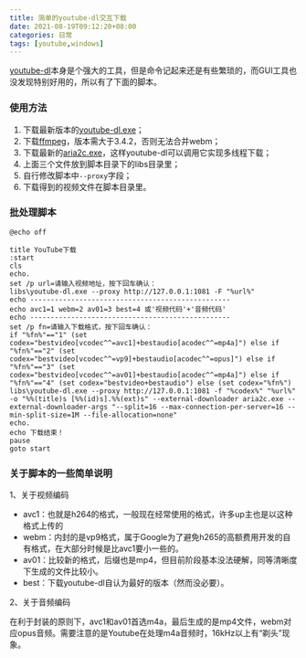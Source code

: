 ```yaml
---
title: 简单的youtube-dl交互下载
date: 2021-08-19T09:12:20+08:00
categories: 日常
tags: [youtube,windows]
---
```


[youtube-dl](https://github.com/ytdl-org/youtube-dl/)本身是个强大的工具，但是命令记起来还是有些繁琐的，而GUI工具也没发现特别好用的，所以有了下面的脚本。

### 使用方法

1. 下载最新版本的[youtube-dl.exe](https://github.com/ytdl-org/youtube-dl/releases)；
2. 下载[ffmpeg](https://www.ffmpeg.org/download.html#build-windows)，版本需大于3.4.2，否则无法合并webm；
3. 下载最新的[aria2c.exe](https://github.com/aria2/aria2/releases)，这样youtube-dl可以调用它实现多线程下载；
4. 上面三个文件放到脚本目录下的libs目录里；
5. 自行修改脚本中`--proxy`字段；
6. 下载得到的视频文件在脚本目录里。<!--more-->

### 批处理脚本

```
@echo off

title YouTube下载
:start
cls
echo.
set /p url=请输入视频地址，按下回车确认：
libs\youtube-dl.exe --proxy http://127.0.0.1:1081 -F "%url%"
echo -------------------------------------------------
echo avc1=1 webm=2 av01=3 best=4 或'视频代码'+'音频代码'
echo -------------------------------------------------
set /p fn=请输入下载格式，按下回车确认：
if "%fn%"=="1" (set codex="bestvideo[vcodec^^=avc1]+bestaudio[acodec^^=mp4a]") else if "%fn%"=="2" (set codex="bestvideo[vcodec^^=vp9]+bestaudio[acodec^^=opus]") else if "%fn%"=="3" (set codex="bestvideo[vcodec^^=av01]+bestaudio[acodec^^=mp4a]") else if "%fn%"=="4" (set codex="bestvideo+bestaudio") else (set codex="%fn%")
libs\youtube-dl.exe --proxy http://127.0.0.1:1081 -f "%codex%" "%url%" -o "%%(title)s [%%(id)s].%%(ext)s" --external-downloader aria2c.exe --external-downloader-args "--split=16 --max-connection-per-server=16 --min-split-size=1M --file-allocation=none"
echo.
echo 下载结束！
pause
goto start
```

### 关于脚本的一些简单说明

1、关于视频编码

- avc1：也就是h264的格式，一般现在经常使用的格式，许多up主也是以这种格式上传的
- webm：内封的是vp9格式，属于Google为了避免h265的高额费用开发的自有格式，在大部分时候是比avc1要小一些的。
- av01：比较新的格式，后缀也是mp4，但目前阶段基本没法硬解，同等清晰度下生成的文件比较小。
- best：下载youtube-dl自认为最好的版本（然而没必要）。

2、关于音频编码

在利于封装的原则下，avc1和av01首选m4a，最后生成的是mp4文件，webm对应opus音频。需要注意的是Youtube在处理m4a音频时，16kHz以上有“剃头”现象。
